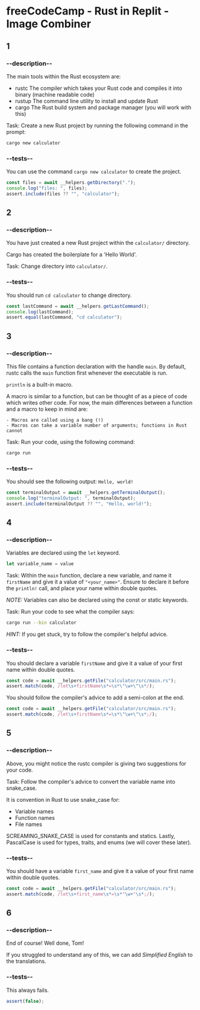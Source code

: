 # freeCodeCamp - Rust in Replit - Image Combiner

## 1

### --description--

The main tools within the Rust ecosystem are:

- rustc The compiler which takes your Rust code and compiles it into binary (machine readable code)
- rustup The command line utility to install and update Rust
- cargo The Rust build system and package manager (you will work with this)

Task: Create a new Rust project by running the following command in the prompt:

```bash
cargo new calculator
```

### --tests--

You can use the command `cargo new calculator` to create the project.

```js
const files = await __helpers.getDirectory(".");
console.log("files: ", files);
assert.include(files ?? "", "calculator");
```

## 2

### --description--

You have just created a new Rust project within the `calculator/` directory.

Cargo has created the boilerplate for a 'Hello World'.

Task: Change directory into `calculator/`.

### --tests--

You should run `cd calculator` to change directory.

```js
const lastCommand = await __helpers.getLastCommand();
console.log(lastCommand);
assert.equal(lastCommand, "cd calculator");
```

## 3

### --description--

This file contains a function declaration with the handle `main`.
By default, rustc calls the `main` function first whenever the executable is run.

`println` is a built-in macro.

A macro is similar to a function, but can be thought of as a piece of code which writes other code.
For now, the main differences between a function and a macro to keep in mind are:

    - Macros are called using a bang (!)
    - Macros can take a variable number of arguments; functions in Rust cannot

Task: Run your code, using the following command:

```bash
cargo run
```

### --tests--

You should see the following output: `Hello, world!`

```js
const terminalOutput = await __helpers.getTerminalOutput();
console.log("terminalOutput: ", terminalOutput);
assert.include(terminalOutput ?? "", "Hello, world!");
```

## 4

### --description--

Variables are declared using the `let` keyword.

```rust
let variable_name = value
```

Task: Within the `main` function, declare a new variable, and name it `firstName` and give it a value of `"<your_name>"`. Ensure to declare it before the `println!` call, and place your name within double quotes.

_NOTE:_ Variables can also be declared using the const or static keywords.

Task: Run your code to see what the compiler says:

```bash
cargo run --bin calculator
```

_HINT:_ If you get stuck, try to follow the compiler's helpful advice.

### --tests--

You should declare a variable `firstName` and give it a value of your first name within double quotes.

```js
const code = await __helpers.getFile("calculator/src/main.rs");
assert.match(code, /let\s+firstName\s*=\s*\"\w+\"\s*/);
```

You should follow the compiler's advice to add a semi-colon at the end.

```js
const code = await __helpers.getFile("calculator/src/main.rs");
assert.match(code, /let\s+firstName\s*=\s*\"\w+\"\s*;/);
```

## 5

### --description--

Above, you might notice the rustc compiler is giving two suggestions for your code.

Task: Follow the compiler's advice to convert the variable name into snake_case.

It is convention in Rust to use snake_case for:

- Variable names
- Function names
- File names

SCREAMING_SNAKE_CASE is used for constants and statics. Lastly, PascalCase is used for types, traits, and enums (we will cover these later).

### --tests--

You should have a variable `first_name` and give it a value of your first name within double quotes.

```js
const code = await __helpers.getFile("calculator/src/main.rs");
assert.match(code, /let\s+first_name\s*=\s*"\w+"\s*;/);
```

## 6

### --description--

End of course! Well done, Tom!

If you struggled to understand any of this, we can add _Simplified English_ to the translations.

### --tests--

This always fails.

```js
assert(false);
```

